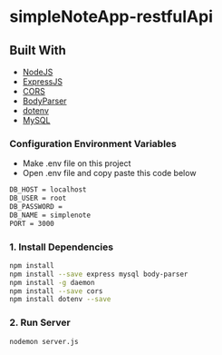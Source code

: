 # simpleNoteApp-restfulApi
## Built With

* [NodeJS](https://nodejs.org/en/docs/)
* [ExpressJS](https://expressjs.com/en/starter/installing.html)
* [CORS](https://expressjs.com/en/resources/middleware/cors.html)
* [BodyParser](https://www.npmjs.com/package/body-parser)
* [dotenv](https://www.npmjs.com/package/dotenv)
* [MySQL](https://expressjs.com/en/guide/database-integration.html#mysql)

### Configuration Environment Variables
* Make .env file on this project
* Open .env file and copy paste this code below
``` bash
DB_HOST = localhost
DB_USER = root
DB_PASSWORD = 
DB_NAME = simplenote
PORT = 3000
```

### 1. Install Dependencies
``` bash
npm install
npm install --save express mysql body-parser
npm install -g daemon
npm install --save cors
npm install dotenv --save
```

### 2. Run Server
``` bash
nodemon server.js
```
